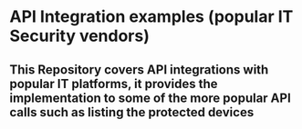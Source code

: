# API Integration examples (popular IT Security vendors)
## This Repository covers API integrations with popular IT platforms, it provides the implementation to some of the more popular API calls such as listing the protected devices
